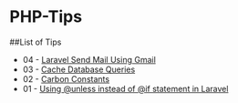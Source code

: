 # PHP-Tips


##List of Tips
- 04 - [Laravel Send Mail Using Gmail](https://github.com/MallowTech/PHP-Tips/blob/master/php-tips/Laravel%20Send%20Mail%20Using%20Gmail.md)
- 03 - [Cache Database Queries](https://github.com/MallowTech/PHP-Tips/blob/master/php-tips/Cache%20Database%20Queries.md)
- 02 - [Carbon Constants](https://github.com/MallowTech/PHP-Tips/blob/master/php-tips/Carbon%20Constants.md)
- 01 - [Using @unless instead of @if statement in Laravel](https://github.com/MallowTech/PHP-Tips/blob/master/php-tips/Using%20@unless%20instead%20of%20@if%20statement%20in%20Laravel.md)
